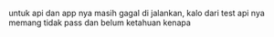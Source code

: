 untuk api dan app nya masih gagal di jalankan, kalo dari test api nya memang tidak pass dan belum ketahuan kenapa
